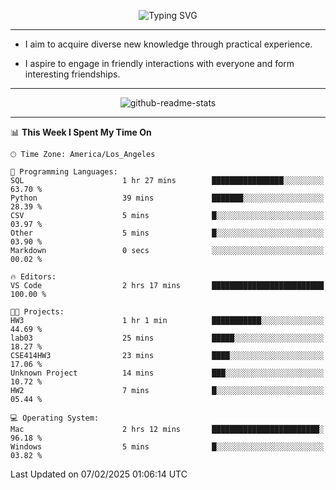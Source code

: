 <p align="center">
  <img src="https://readme-typing-svg.demolab.com?font=Fira+Code&weight=500&size=32&duration=2500&pause=1600&center=true&vCenter=true&random=false&width=1024&height=64&lines=Hi+there+%F0%9F%91%8B;I'm+delighted+you+could+make+it+here+%F0%9F%8E%89;I'm+Harry%2C+a+college+student+still+finding+my+way" alt="Typing SVG" />
</p>


---


- I aim to acquire diverse new knowledge through practical experience.

- I aspire to engage in friendly interactions with everyone and form interesting friendships.


---


<p align="center">
  <img src="https://github-readme-stats.vercel.app/api?username=Harry-Jing&show_icons=true" alt="github-readme-stats"/>
</p>


---

<!--START_SECTION:waka-->
📊 **This Week I Spent My Time On** 

```text
🕑︎ Time Zone: America/Los_Angeles

💬 Programming Languages: 
SQL                      1 hr 27 mins        ████████████████░░░░░░░░░   63.70 % 
Python                   39 mins             ███████░░░░░░░░░░░░░░░░░░   28.39 % 
CSV                      5 mins              █░░░░░░░░░░░░░░░░░░░░░░░░   03.97 % 
Other                    5 mins              █░░░░░░░░░░░░░░░░░░░░░░░░   03.90 % 
Markdown                 0 secs              ░░░░░░░░░░░░░░░░░░░░░░░░░   00.02 % 

🔥 Editors: 
VS Code                  2 hrs 17 mins       █████████████████████████   100.00 % 

🐱‍💻 Projects: 
HW3                      1 hr 1 min          ███████████░░░░░░░░░░░░░░   44.69 % 
lab03                    25 mins             █████░░░░░░░░░░░░░░░░░░░░   18.27 % 
CSE414HW3                23 mins             ████░░░░░░░░░░░░░░░░░░░░░   17.06 % 
Unknown Project          14 mins             ███░░░░░░░░░░░░░░░░░░░░░░   10.72 % 
HW2                      7 mins              █░░░░░░░░░░░░░░░░░░░░░░░░   05.44 % 

💻 Operating System: 
Mac                      2 hrs 12 mins       ████████████████████████░   96.18 % 
Windows                  5 mins              █░░░░░░░░░░░░░░░░░░░░░░░░   03.82 % 
```


 Last Updated on 07/02/2025 01:06:14 UTC
<!--END_SECTION:waka-->
